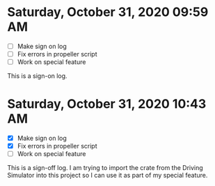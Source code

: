 # Saturday, October 31, 2020 09:59 AM
- [ ] Make sign on log
- [ ] Fix errors in propeller script
- [ ] Work on special feature 

This is a sign-on log.

# Saturday, October 31, 2020 10:43 AM
- [X] Make sign on log
- [X] Fix errors in propeller script
- [ ] Work on special feature 

This is a sign-off log. I am trying to import the crate from the Driving Simulator into this project so I can use it as part of my special feature.
